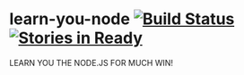 # learn-you-node [![Build Status](https://travis-ci.org/hckhanh/learn-you-node.svg)](https://travis-ci.org/hckhanh/learn-you-node) [![Stories in Ready](https://badge.waffle.io/hckhanh/learn-you-node.svg?label=ready&title=Ready)](http://waffle.io/hckhanh/learn-you-node)
LEARN YOU THE NODE.JS FOR MUCH WIN!
